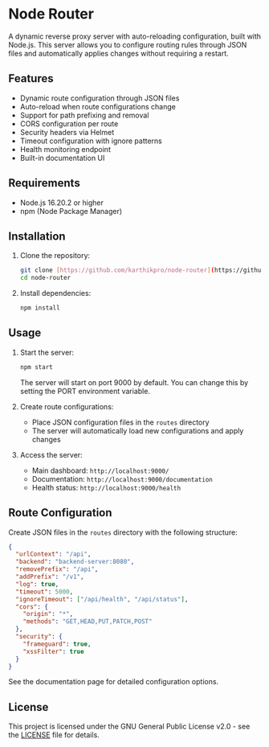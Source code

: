 # Node Router

A dynamic reverse proxy server with auto-reloading configuration, built with Node.js. This server allows you to configure routing rules through JSON files and automatically applies changes without requiring a restart.

## Features

- Dynamic route configuration through JSON files
- Auto-reload when route configurations change
- Support for path prefixing and removal
- CORS configuration per route
- Security headers via Helmet
- Timeout configuration with ignore patterns
- Health monitoring endpoint
- Built-in documentation UI

## Requirements

- Node.js 16.20.2 or higher
- npm (Node Package Manager)

## Installation

1. Clone the repository:
   ```bash
   git clone [https://github.com/karthikpro/node-router](https://github.com/karthikpro/node-router.git)
   cd node-router
   ```

2. Install dependencies:
   ```bash
   npm install
   ```

## Usage

1. Start the server:
   ```bash
   npm start
   ```
   The server will start on port 9000 by default. You can change this by setting the PORT environment variable.

2. Create route configurations:
   - Place JSON configuration files in the `routes` directory
   - The server will automatically load new configurations and apply changes

3. Access the server:
   - Main dashboard: `http://localhost:9000/`
   - Documentation: `http://localhost:9000/documentation`
   - Health status: `http://localhost:9000/health`

## Route Configuration

Create JSON files in the `routes` directory with the following structure:

```json
{
  "urlContext": "/api",
  "backend": "backend-server:8080",
  "removePrefix": "/api",
  "addPrefix": "/v1",
  "log": true,
  "timeout": 5000,
  "ignoreTimeout": ["/api/health", "/api/status"],
  "cors": {
    "origin": "*",
    "methods": "GET,HEAD,PUT,PATCH,POST"
  },
  "security": {
    "frameguard": true,
    "xssFilter": true
  }
}
```

See the documentation page for detailed configuration options.

## License

This project is licensed under the GNU General Public License v2.0 - see the [LICENSE](LICENSE) file for details.
